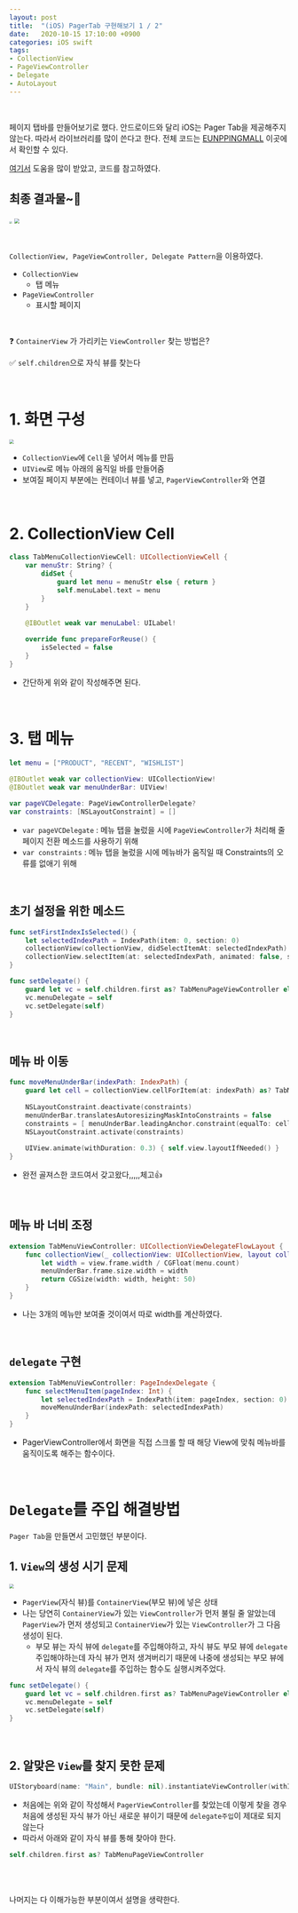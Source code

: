 ```yaml
---
layout: post
title:  "(iOS) PagerTab 구현해보기 1 / 2"
date:   2020-10-15 17:10:00 +0900
categories: iOS swift 
tags:
- CollectionView
- PageViewController
- Delegate
- AutoLayout
---
```

<br>

페이지 탭바를 만들어보기로 했다. 안드로이드와 달리 iOS는 Pager Tab을 제공해주지 않는다. 따라서 라이브러리를 많이 쓴다고 한다. 전체 코드는 [EUNPPINGMALL](https://github.com/EunYeongKim/EUNPPINGMALL) 이곳에서 확인할 수 있다.  

[여기서](https://nsios.tistory.com/44) 도움을 많이 받았고, 코드를 참고하였다. 

## 최종 결과물~👻 
<img src="/assets/image/SwiftPagerTab.png" style="zoom: 30%;"/> <img src="/assets/image/PagerTabGIF.gif" style="zoom: 60%;"/>

<br>

 `CollectionView, PageViewController, Delegate Pattern`을 이용하였다.

* `CollectionView`
    * 탭 메뉴
* `PageViewController`
    * 표시할 페이지

<br>

❓ `ContainerView` 가 가리키는 `ViewController` 찾는 방법은?

✅  `self.children`으로 자식 뷰를 찾는다

<br>

# 1. 화면 구성

<img src="/assets/image/image-20201015163624322.png" style="zoom: 50%;">

* `CollectionView`에 `Cell`을 넣어서 메뉴를 만듬
* `UIView`로 메뉴 아래의 움직일 바를 만들어줌
* 보여질 페이지 부분에는 컨테이너 뷰를 넣고, `PagerViewController`와 연결  

<br>

# 2. CollectionView Cell 

```swift
class TabMenuCollectionViewCell: UICollectionViewCell {
    var menuStr: String? {
        didSet {
            guard let menu = menuStr else { return }
            self.menuLabel.text = menu
        }
    }
    
    @IBOutlet weak var menuLabel: UILabel!

    override func prepareForReuse() {
        isSelected = false
    }
}
```
* 간단하게 위와 같이 작성해주면 된다.

<br>

# 3. 탭 메뉴

```swift
let menu = ["PRODUCT", "RECENT", "WISHLIST"]
    
@IBOutlet weak var collectionView: UICollectionView!
@IBOutlet weak var menuUnderBar: UIView!

var pageVCDelegate: PageViewControllerDelegate?
var constraints: [NSLayoutConstraint] = []
```
* `var pageVCDelegate` : 메뉴 탭을 눌렀을 시에 `PageViewController`가 처리해 줄 페이지 전환 메소드를 사용하기 위해
* `var constraints` : 메뉴 탭을 눌렀을 시에 메뉴바가 움직일 때 Constraints의 오류를 없애기 위해

<br>

## 초기 설정을 위한 메소드 

```swift
func setFirstIndexIsSelected() {
    let selectedIndexPath = IndexPath(item: 0, section: 0)
    collectionView(collectionView, didSelectItemAt: selectedIndexPath)
    collectionView.selectItem(at: selectedIndexPath, animated: false, scrollPosition: .right)
}

func setDelegate() {
    guard let vc = self.children.first as? TabMenuPageViewController else { return }
    vc.menuDelegate = self
    vc.setDelegate(self)
}
```
<br>

## 메뉴 바 이동
```swift
func moveMenuUnderBar(indexPath: IndexPath) {
    guard let cell = collectionView.cellForItem(at: indexPath) as? TabMenuCollectionViewCell else { return }
    
    NSLayoutConstraint.deactivate(constraints)
    menuUnderBar.translatesAutoresizingMaskIntoConstraints = false
    constraints = [ menuUnderBar.leadingAnchor.constraint(equalTo: cell.leadingAnchor), menuUnderBar.trailingAnchor.constraint(equalTo: cell.trailingAnchor) ]
    NSLayoutConstraint.activate(constraints)
    
    UIView.animate(withDuration: 0.3) { self.view.layoutIfNeeded() }
}
```
* 완전 골져스한 코드여서 갖고왔다,,,,,체고👍

<br>

## 메뉴 바 너비 조정
```swift
extension TabMenuViewController: UICollectionViewDelegateFlowLayout {
    func collectionView(_ collectionView: UICollectionView, layout collectionViewLayout: UICollectionViewLayout, sizeForItemAt indexPath: IndexPath) -> CGSize {
        let width = view.frame.width / CGFloat(menu.count)
        menuUnderBar.frame.size.width = width
        return CGSize(width: width, height: 50)
    }
}
```
* 나는 3개의 메뉴만 보여줄 것이여서 따로 width를 계산하였다.

<br>

## `delegate` 구현

```swift
extension TabMenuViewController: PageIndexDelegate {
    func selectMenuItem(pageIndex: Int) {
        let selectedIndexPath = IndexPath(item: pageIndex, section: 0)
        moveMenuUnderBar(indexPath: selectedIndexPath)
    }
}
```
* PagerViewController에서 화면을 직접 스크롤 할 때 해당 View에 맞춰 메뉴바를 움직이도록 해주는 함수이다.

<br>


# `Delegate`를 주입 해결방법

`Pager Tab`을 만들면서 고민했던 부분이다.  

## 1. `View`의 생성 시기 문제
<img src="/assets/image/image-20201015163624322.png" style="zoom: 50%;">

* `PagerView`(자식 뷰)를 `ContainerView`(부모 뷰)에 넣은 상태
* 나는 당연히 `ContainerView`가 있는 `ViewController`가 먼저 불릴 줄 알았는데 `PagerView`가 먼저 생성되고 `ContainerView`가 있는 `ViewController`가 그 다음 생성이 된다. 
    * 부모 뷰는 자식 뷰에 `delegate`를 주입해야하고, 자식 뷰도 부모 뷰에 `delegate` 주입해야하는데 자식 뷰가 먼저 생겨버리기 때문에 나중에 생성되는 부모 뷰에서 자식 뷰의 `delegate`를 주입하는 함수도 실행시켜주었다.

```swift
func setDelegate() {
    guard let vc = self.children.first as? TabMenuPageViewController else { return }
    vc.menuDelegate = self
    vc.setDelegate(self)
}
```
<br>

## 2. 알맞은 `View`를 찾지 못한 문제

```swift
UIStoryboard(name: "Main", bundle: nil).instantiateViewController(withIdentifier: name) as? TabMenuPageViewController
```

* 처음에는 위와 같이 작성해서 `PagerViewController`를 찾았는데 이렇게 찾을 경우 처음에 생성된 자식 뷰가 아닌 새로운 뷰이기 때문에 `delegate주입`이 제대로 되지 않는다
* 따라서 아래와 같이 자식 뷰를 통해 찾아야 한다.


```swift
self.children.first as? TabMenuPageViewController
```

<br>
<br>

나머지는 다 이해가능한 부분이여서 설명을 생략한다.